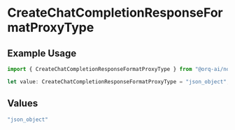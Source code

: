 # CreateChatCompletionResponseFormatProxyType

## Example Usage

```typescript
import { CreateChatCompletionResponseFormatProxyType } from "@orq-ai/node/models/operations";

let value: CreateChatCompletionResponseFormatProxyType = "json_object";
```

## Values

```typescript
"json_object"
```